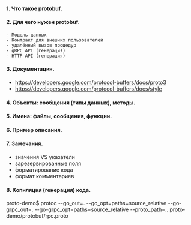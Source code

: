 #### 1. Что такое protobuf.
#### 2. Для чего нужен protobuf.
    - Модель данных
    - Контракт для внешних пользователей
    - удалённый вызов процедур
    - gRPC API (генерация)
    - HTTP API (генерация)
#### 3. Документация.
   - https://developers.google.com/protocol-buffers/docs/proto3
   - https://developers.google.com/protocol-buffers/docs/style
#### 4. Объекты: сообщения (типы данных), методы.
#### 5. Имена: файлы, сообщения, функции.
#### 6. Пример описания.
#### 7. Замечания.
   - значения VS указатели
   - зарезервированные поля
   - форматирование кода
   - формат комментариев
#### 8. Копиляция (генерация) кода.
   proto-demo$ protoc --go_out=. --go_opt=paths=source_relative --go-grpc_out=. --go-grpc_opt=paths=source_relative --proto_path=.. proto-demo/protobuf/rpc.proto
